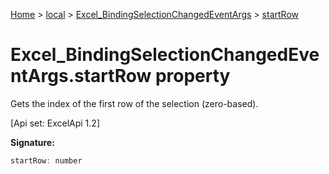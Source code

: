 [Home](./index) &gt; [local](local.md) &gt; [Excel\_BindingSelectionChangedEventArgs](local.excel_bindingselectionchangedeventargs.md) &gt; [startRow](local.excel_bindingselectionchangedeventargs.startrow.md)

# Excel\_BindingSelectionChangedEventArgs.startRow property

Gets the index of the first row of the selection (zero-based). 

 \[Api set: ExcelApi 1.2\]

**Signature:**
```javascript
startRow: number
```
